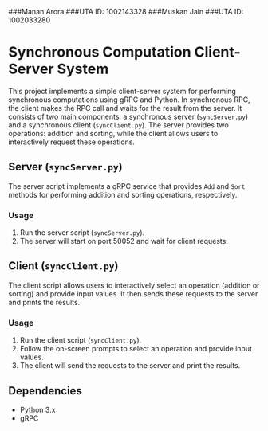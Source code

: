 ###Manan Arora
###UTA ID: 1002143328
###Muskan Jain 
###UTA ID: 1002033280

# Synchronous Computation Client-Server System

This project implements a simple client-server system for performing synchronous computations using gRPC and Python. In synchronous RPC, the client makes the RPC call and waits for the result from the server. It consists of two main components: a synchronous server (`syncServer.py`) and a synchronous client (`syncClient.py`). The server provides two operations: addition and sorting, while the client allows users to interactively request these operations.

## Server (`syncServer.py`)

The server script implements a gRPC service that provides `Add` and `Sort` methods for performing addition and sorting operations, respectively.

### Usage
1. Run the server script (`syncServer.py`).
2. The server will start on port 50052 and wait for client requests.

## Client (`syncClient.py`)

The client script allows users to interactively select an operation (addition or sorting) and provide input values. It then sends these requests to the server and prints the results.

### Usage
1. Run the client script (`syncClient.py`).
2. Follow the on-screen prompts to select an operation and provide input values.
3. The client will send the requests to the server and print the results.

## Dependencies
- Python 3.x
- gRPC


